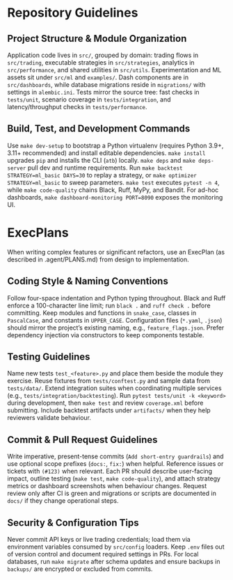 # Repository Guidelines

## Project Structure & Module Organization
Application code lives in `src/`, grouped by domain: trading flows in `src/trading`, executable strategies in `src/strategies`, analytics in `src/performance`, and shared utilities in `src/utils`. Experimentation and ML assets sit under `src/ml` and `examples/`. Dash components are in `src/dashboards`, while database migrations reside in `migrations/` with settings in `alembic.ini`. Tests mirror the source tree: fast checks in `tests/unit`, scenario coverage in `tests/integration`, and latency/throughput checks in `tests/performance`.

## Build, Test, and Development Commands
Use `make dev-setup` to bootstrap a Python virtualenv (requires Python 3.9+, 3.11+ recommended) and install editable dependencies. `make install` upgrades `pip` and installs the CLI (`atb`) locally. `make deps` and `make deps-server` pull dev and runtime requirements. Run `make backtest STRATEGY=ml_basic DAYS=30` to replay a strategy, or `make optimizer STRATEGY=ml_basic` to sweep parameters. `make test` executes `pytest -n 4`, while `make code-quality` chains Black, Ruff, MyPy, and Bandit. For ad-hoc dashboards, `make dashboard-monitoring PORT=8090` exposes the monitoring UI.

# ExecPlans

When writing complex features or significant refactors, use an ExecPlan (as described in .agent/PLANS.md) from design to implementation.

## Coding Style & Naming Conventions
Follow four-space indentation and Python typing throughout. Black and Ruff enforce a 100-character line limit; run `black .` and `ruff check .` before committing. Keep modules and functions in `snake_case`, classes in `PascalCase`, and constants in `UPPER_CASE`. Configuration files (`*.yaml`, `.json`) should mirror the project’s existing naming, e.g., `feature_flags.json`. Prefer dependency injection via constructors to keep components testable.

## Testing Guidelines
Name new tests `test_<feature>.py` and place them beside the module they exercise. Reuse fixtures from `tests/conftest.py` and sample data from `tests/data/`. Extend integration suites when coordinating multiple services (e.g., `tests/integration/backtesting`). Run `pytest tests/unit -k <keyword>` during development, then `make test` and review `coverage.xml` before submitting. Include backtest artifacts under `artifacts/` when they help reviewers validate behaviour.

## Commit & Pull Request Guidelines
Write imperative, present-tense commits (`Add short-entry guardrails`) and use optional scope prefixes (`docs:`, `fix:`) when helpful. Reference issues or tickets with `(#123)` when relevant. Each PR should describe user-facing impact, outline testing (`make test`, `make code-quality`), and attach strategy metrics or dashboard screenshots when behaviour changes. Request review only after CI is green and migrations or scripts are documented in `docs/` if they change operational steps.

## Security & Configuration Tips
Never commit API keys or live trading credentials; load them via environment variables consumed by `src/config` loaders. Keep `.env` files out of version control and document required settings in PRs. For local databases, run `make migrate` after schema updates and ensure backups in `backups/` are encrypted or excluded from commits.
